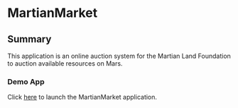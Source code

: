 # MartianMarket

## Summary

This application is an online auction system for the Martian Land Foundation to auction available resources on Mars.

### Demo App

Click [here](https://sr2151.github.io/MartianMarket/frontend/index.html#) to launch the MartianMarket application.
